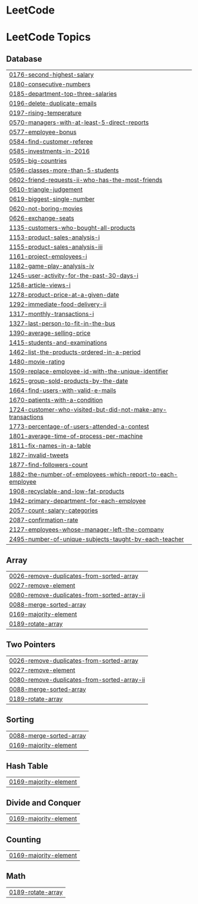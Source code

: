 # LeetCode
<!---LeetCode Topics Start-->
# LeetCode Topics
## Database
|  |
| ------- |
| [0176-second-highest-salary](https://github.com/XiangfeiLyhu/LeetCode/tree/master/0176-second-highest-salary) |
| [0180-consecutive-numbers](https://github.com/XiangfeiLyhu/LeetCode/tree/master/0180-consecutive-numbers) |
| [0185-department-top-three-salaries](https://github.com/XiangfeiLyhu/LeetCode/tree/master/0185-department-top-three-salaries) |
| [0196-delete-duplicate-emails](https://github.com/XiangfeiLyhu/LeetCode/tree/master/0196-delete-duplicate-emails) |
| [0197-rising-temperature](https://github.com/XiangfeiLyhu/LeetCode/tree/master/0197-rising-temperature) |
| [0570-managers-with-at-least-5-direct-reports](https://github.com/XiangfeiLyhu/LeetCode/tree/master/0570-managers-with-at-least-5-direct-reports) |
| [0577-employee-bonus](https://github.com/XiangfeiLyhu/LeetCode/tree/master/0577-employee-bonus) |
| [0584-find-customer-referee](https://github.com/XiangfeiLyhu/LeetCode/tree/master/0584-find-customer-referee) |
| [0585-investments-in-2016](https://github.com/XiangfeiLyhu/LeetCode/tree/master/0585-investments-in-2016) |
| [0595-big-countries](https://github.com/XiangfeiLyhu/LeetCode/tree/master/0595-big-countries) |
| [0596-classes-more-than-5-students](https://github.com/XiangfeiLyhu/LeetCode/tree/master/0596-classes-more-than-5-students) |
| [0602-friend-requests-ii-who-has-the-most-friends](https://github.com/XiangfeiLyhu/LeetCode/tree/master/0602-friend-requests-ii-who-has-the-most-friends) |
| [0610-triangle-judgement](https://github.com/XiangfeiLyhu/LeetCode/tree/master/0610-triangle-judgement) |
| [0619-biggest-single-number](https://github.com/XiangfeiLyhu/LeetCode/tree/master/0619-biggest-single-number) |
| [0620-not-boring-movies](https://github.com/XiangfeiLyhu/LeetCode/tree/master/0620-not-boring-movies) |
| [0626-exchange-seats](https://github.com/XiangfeiLyhu/LeetCode/tree/master/0626-exchange-seats) |
| [1135-customers-who-bought-all-products](https://github.com/XiangfeiLyhu/LeetCode/tree/master/1135-customers-who-bought-all-products) |
| [1153-product-sales-analysis-i](https://github.com/XiangfeiLyhu/LeetCode/tree/master/1153-product-sales-analysis-i) |
| [1155-product-sales-analysis-iii](https://github.com/XiangfeiLyhu/LeetCode/tree/master/1155-product-sales-analysis-iii) |
| [1161-project-employees-i](https://github.com/XiangfeiLyhu/LeetCode/tree/master/1161-project-employees-i) |
| [1182-game-play-analysis-iv](https://github.com/XiangfeiLyhu/LeetCode/tree/master/1182-game-play-analysis-iv) |
| [1245-user-activity-for-the-past-30-days-i](https://github.com/XiangfeiLyhu/LeetCode/tree/master/1245-user-activity-for-the-past-30-days-i) |
| [1258-article-views-i](https://github.com/XiangfeiLyhu/LeetCode/tree/master/1258-article-views-i) |
| [1278-product-price-at-a-given-date](https://github.com/XiangfeiLyhu/LeetCode/tree/master/1278-product-price-at-a-given-date) |
| [1292-immediate-food-delivery-ii](https://github.com/XiangfeiLyhu/LeetCode/tree/master/1292-immediate-food-delivery-ii) |
| [1317-monthly-transactions-i](https://github.com/XiangfeiLyhu/LeetCode/tree/master/1317-monthly-transactions-i) |
| [1327-last-person-to-fit-in-the-bus](https://github.com/XiangfeiLyhu/LeetCode/tree/master/1327-last-person-to-fit-in-the-bus) |
| [1390-average-selling-price](https://github.com/XiangfeiLyhu/LeetCode/tree/master/1390-average-selling-price) |
| [1415-students-and-examinations](https://github.com/XiangfeiLyhu/LeetCode/tree/master/1415-students-and-examinations) |
| [1462-list-the-products-ordered-in-a-period](https://github.com/XiangfeiLyhu/LeetCode/tree/master/1462-list-the-products-ordered-in-a-period) |
| [1480-movie-rating](https://github.com/XiangfeiLyhu/LeetCode/tree/master/1480-movie-rating) |
| [1509-replace-employee-id-with-the-unique-identifier](https://github.com/XiangfeiLyhu/LeetCode/tree/master/1509-replace-employee-id-with-the-unique-identifier) |
| [1625-group-sold-products-by-the-date](https://github.com/XiangfeiLyhu/LeetCode/tree/master/1625-group-sold-products-by-the-date) |
| [1664-find-users-with-valid-e-mails](https://github.com/XiangfeiLyhu/LeetCode/tree/master/1664-find-users-with-valid-e-mails) |
| [1670-patients-with-a-condition](https://github.com/XiangfeiLyhu/LeetCode/tree/master/1670-patients-with-a-condition) |
| [1724-customer-who-visited-but-did-not-make-any-transactions](https://github.com/XiangfeiLyhu/LeetCode/tree/master/1724-customer-who-visited-but-did-not-make-any-transactions) |
| [1773-percentage-of-users-attended-a-contest](https://github.com/XiangfeiLyhu/LeetCode/tree/master/1773-percentage-of-users-attended-a-contest) |
| [1801-average-time-of-process-per-machine](https://github.com/XiangfeiLyhu/LeetCode/tree/master/1801-average-time-of-process-per-machine) |
| [1811-fix-names-in-a-table](https://github.com/XiangfeiLyhu/LeetCode/tree/master/1811-fix-names-in-a-table) |
| [1827-invalid-tweets](https://github.com/XiangfeiLyhu/LeetCode/tree/master/1827-invalid-tweets) |
| [1877-find-followers-count](https://github.com/XiangfeiLyhu/LeetCode/tree/master/1877-find-followers-count) |
| [1882-the-number-of-employees-which-report-to-each-employee](https://github.com/XiangfeiLyhu/LeetCode/tree/master/1882-the-number-of-employees-which-report-to-each-employee) |
| [1908-recyclable-and-low-fat-products](https://github.com/XiangfeiLyhu/LeetCode/tree/master/1908-recyclable-and-low-fat-products) |
| [1942-primary-department-for-each-employee](https://github.com/XiangfeiLyhu/LeetCode/tree/master/1942-primary-department-for-each-employee) |
| [2057-count-salary-categories](https://github.com/XiangfeiLyhu/LeetCode/tree/master/2057-count-salary-categories) |
| [2087-confirmation-rate](https://github.com/XiangfeiLyhu/LeetCode/tree/master/2087-confirmation-rate) |
| [2127-employees-whose-manager-left-the-company](https://github.com/XiangfeiLyhu/LeetCode/tree/master/2127-employees-whose-manager-left-the-company) |
| [2495-number-of-unique-subjects-taught-by-each-teacher](https://github.com/XiangfeiLyhu/LeetCode/tree/master/2495-number-of-unique-subjects-taught-by-each-teacher) |
## Array
|  |
| ------- |
| [0026-remove-duplicates-from-sorted-array](https://github.com/XiangfeiLyhu/LeetCode/tree/master/0026-remove-duplicates-from-sorted-array) |
| [0027-remove-element](https://github.com/XiangfeiLyhu/LeetCode/tree/master/0027-remove-element) |
| [0080-remove-duplicates-from-sorted-array-ii](https://github.com/XiangfeiLyhu/LeetCode/tree/master/0080-remove-duplicates-from-sorted-array-ii) |
| [0088-merge-sorted-array](https://github.com/XiangfeiLyhu/LeetCode/tree/master/0088-merge-sorted-array) |
| [0169-majority-element](https://github.com/XiangfeiLyhu/LeetCode/tree/master/0169-majority-element) |
| [0189-rotate-array](https://github.com/XiangfeiLyhu/LeetCode/tree/master/0189-rotate-array) |
## Two Pointers
|  |
| ------- |
| [0026-remove-duplicates-from-sorted-array](https://github.com/XiangfeiLyhu/LeetCode/tree/master/0026-remove-duplicates-from-sorted-array) |
| [0027-remove-element](https://github.com/XiangfeiLyhu/LeetCode/tree/master/0027-remove-element) |
| [0080-remove-duplicates-from-sorted-array-ii](https://github.com/XiangfeiLyhu/LeetCode/tree/master/0080-remove-duplicates-from-sorted-array-ii) |
| [0088-merge-sorted-array](https://github.com/XiangfeiLyhu/LeetCode/tree/master/0088-merge-sorted-array) |
| [0189-rotate-array](https://github.com/XiangfeiLyhu/LeetCode/tree/master/0189-rotate-array) |
## Sorting
|  |
| ------- |
| [0088-merge-sorted-array](https://github.com/XiangfeiLyhu/LeetCode/tree/master/0088-merge-sorted-array) |
| [0169-majority-element](https://github.com/XiangfeiLyhu/LeetCode/tree/master/0169-majority-element) |
## Hash Table
|  |
| ------- |
| [0169-majority-element](https://github.com/XiangfeiLyhu/LeetCode/tree/master/0169-majority-element) |
## Divide and Conquer
|  |
| ------- |
| [0169-majority-element](https://github.com/XiangfeiLyhu/LeetCode/tree/master/0169-majority-element) |
## Counting
|  |
| ------- |
| [0169-majority-element](https://github.com/XiangfeiLyhu/LeetCode/tree/master/0169-majority-element) |
## Math
|  |
| ------- |
| [0189-rotate-array](https://github.com/XiangfeiLyhu/LeetCode/tree/master/0189-rotate-array) |
<!---LeetCode Topics End-->
